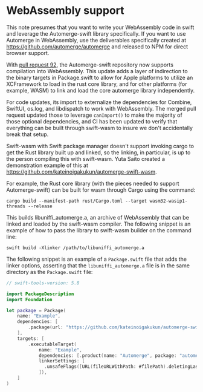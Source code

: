 # WebAssembly support

This note presumes that you want to write your WebAssembly code in swift and
leverage the Automerge-swift library specifically. If you want to use Automerge in WebAssembly, use the deliverables specifically created at https://github.com/automerge/automerge and released to NPM for direct browser support.

With [pull request 92](https://github.com/automerge/automerge-swift/pull/92), the Automerge-swift repository now supports compilation into WebAssembly.
This update adds a layer of indirection to the binary targets in Package.swift to allow for Apple platforms to utilize an XCFramework to load in the rust core library, and for other platforms (for example, WASM) to link and load the core automerge library independently.

For code updates, its import to externalize the dependencies for Combine, SwiftUI, os.log, and libdispatch to work with WebAssembly. The merged pull request updated those to leverage `canImport()` to make the majority of those optional dependencies, and CI has been updated to verify that everything can be built through swift-wasm to insure we don't accidentally break that setup.

Swift-wasm with Swift package manager doesn't support invoking cargo to get the Rust library built up and linked, so the linking, in particular, is up to the person compiling this with swift-wasm. Yuta Saito created a demonstration example of this at https://github.com/kateinoigakukun/automerge-swift-wasm.

For example, the Rust core library (with the pieces needed to support Automerge-swift) can be built for wasm through Cargo using the command:

    cargo build --manifest-path rust/Cargo.toml --target wasm32-wasip1-threads --release

This builds libuniffi_automerge.a, an archive of WebAssembly that can be linked and loaded by the swift-wasm compiler. The following snippet is an example of how to pass the library to swift-wasm builder on the command line:

    swift build -Xlinker /path/to/libuniffi_automerge.a

The following snippet is an example of a `Package.swift` file that adds the linker options, asserting that the `libuniffi_automerge.a` file is in the same directory as the `Package.swift` file:

```swift
// swift-tools-version: 5.8

import PackageDescription
import Foundation

let package = Package(
    name: "Example",
    dependencies: [
        .package(url: "https://github.com/kateinoigakukun/automerge-swift", revision: "3cbe046a296ce8f4674708a8777058c5e4013400"),
    ],
    targets: [
        .executableTarget(
            name: "Example",
            dependencies: [.product(name: "Automerge", package: "automerge-swift")],
            linkerSettings: [
              .unsafeFlags([URL(fileURLWithPath: #filePath).deletingLastPathComponent().appendingPathComponent("libuniffi_automerge.a").path]),
            ]),
    ]
)
```
